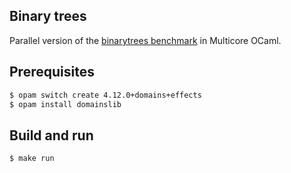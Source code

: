 ## Binary trees

Parallel version of the [binarytrees
benchmark](https://benchmarksgame-team.pages.debian.net/benchmarksgame/description/binarytrees.html#binarytrees)
in Multicore OCaml.

## Prerequisites

```bash
$ opam switch create 4.12.0+domains+effects
$ opam install domainslib
```

## Build and run

```bash
$ make run
```
